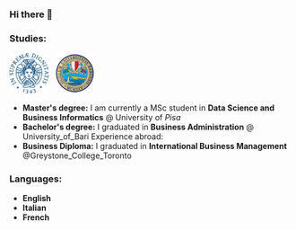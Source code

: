 


### Hi there 👋

<!--
**gaetanoantonicchio/gaetanoantonicchio** is a ✨ _special_ ✨ repository because its `README.md` (this file) appears on your GitHub profile.

Here are some ideas to get you started:

- 🔭 I’m currently working on https://github.com/AlexPasqua/NNs-from-scratch.git 
- 🌱 I’m currently learning ...
- 👯 I’m looking to collaborate on ...
- 🤔 I’m looking for help with ...
- 💬 Ask me about ...
- 📫 How to reach me: ...
- 😄 Pronouns: ...
- ⚡ Fun fact: ...
-->

### Studies:
<img width=70px src="unipi_logo.png" /> &nbsp; <img width=70px src="uniba_logo.png" /> &nbsp;

* **Master's degree:** I am currently a MSc student in **Data Science and Business Informatics** @ University of _Pisa_
* **Bachelor's degree:** I graduated in **Business Administration** @ University_of_Bari
Experience abroad: 
* **Business Diploma:** I graduated in **International Business Management** @Greystone_College_Toronto

### Languages:
 * **English**
 * **Italian**
 * **French**
